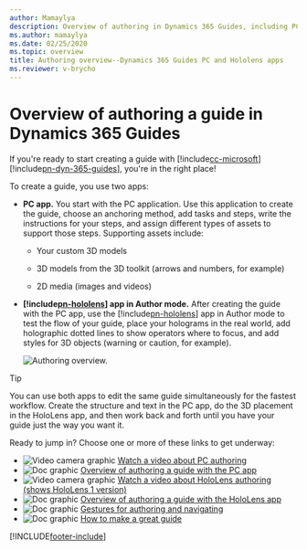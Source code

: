 ```yaml
---
author: Mamaylya
description: Overview of authoring in Dynamics 365 Guides, including PC authoring and HoloLens authoring
ms.author: mamaylya
ms.date: 02/25/2020
ms.topic: overview
title: Authoring overview--Dynamics 365 Guides PC and Hololens apps
ms.reviewer: v-brycho
---
```


# Overview of authoring a guide in Dynamics 365 Guides
 
If you're ready to start creating a guide with [!include[cc-microsoft](../includes/cc-microsoft.md)] [!include[pn-dyn-365-guides](../includes/pn-dyn-365-guides.md)], you're in the right place! 

To create a guide, you use two apps:

- **PC app.** You start with the PC application. Use this application to create the guide, choose an anchoring method, 
add tasks and steps, write the instructions for your steps, and assign different types of assets to support those steps. 
Supporting assets include:

    - Your custom 3D models

    - 3D models from the 3D toolkit (arrows and numbers, for example)

    - 2D media (images and videos)

- **[!include[pn-hololens](../includes/pn-hololens.md)] app in Author mode.** After creating the guide with the PC app, use the [!include[pn-hololens](../includes/pn-hololens.md)] app in Author mode to test the flow of your guide, place your holograms in the real world, add holographic dotted lines to show operators where to focus, and add styles for 3D objects (warning or caution, for example).

    ![Authoring overview.](media/authoring-overview.PNG "Authoring overview")
    
> [!TIP]
> You can use both apps to edit the same guide simultaneously for the fastest workflow. Create the structure and text in the PC app, do the 3D placement in the HoloLens app, and then work back and forth until you have your guide just the way you want it.  

Ready to jump in? Choose one or more of these links to get underway:

- ![Video camera graphic](media/video-camera.PNG "Video camera graphic") [Watch a video about PC authoring](https://aka.ms/pcauthor)
- ![Doc graphic](media/doc-icon.PNG "Doc graphic") [Overview of authoring a guide with the PC app](pc-app-overview.md)
- ![Video camera graphic](media/video-camera.PNG "Video camera graphic") [Watch a video about HoloLens authoring (shows HoloLens 1 version)](https://aka.ms/hololensauthor)
- ![Doc graphic](media/doc-icon.PNG "Doc graphic") [Overview of authoring a guide with the HoloLens app](hololens-app-overview.md)
- ![Doc graphic](media/doc-icon.PNG "Doc graphic") [Gestures for authoring and navigating](authoring-gestures-HL2.md)
- ![Doc graphic](media/doc-icon.PNG "Doc graphic") [How to make a great guide](great-guide.md)


[!INCLUDE[footer-include](../includes/footer-banner.md)]
